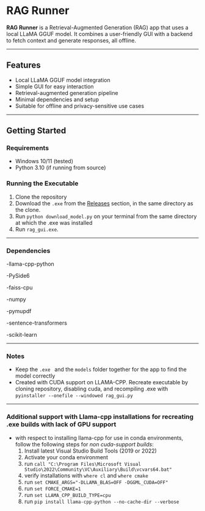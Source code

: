 # RAG Runner

**RAG Runner** is a Retrieval-Augmented Generation (RAG) app that uses a local LLaMA GGUF model. It combines a user-friendly GUI with a backend to fetch context and generate responses, all offline.

---

## Features

- Local LLaMA GGUF model integration
- Simple GUI for easy interaction
- Retrieval-augmented generation pipeline
- Minimal dependencies and setup
- Suitable for offline and privacy-sensitive use cases

---

## Getting Started

### Requirements

- Windows 10/11 (tested)
- Python 3.10 (if running from source)

### Running the Executable
1. Clone the repository
1. Download the `.exe` from the [Releases](#) section, in the same directory as the clone.
2. Run ``python download_model.py`` on your terminal from the same directory at which the .exe was installed
3. Run `rag_gui.exe`.
---
### Dependencies
-llama-cpp-python

-PySide6

-faiss-cpu 

-numpy

-pymupdf 

-sentence-transformers

-scikit-learn 

---
### Notes
- Keep the `.exe ` and the  `models` folder together for the app to find the model correctly
- Created with CUDA support on LLAMA-CPP. Recreate executable by cloning repository, disabling cuda, and recompiling .exe with `pyinstaller --onefile --windowed rag_gui.py`
---

### Additional support with Llama-cpp installations for recreating .exe builds with lack of GPU support
- with respect to installing llama-cpp for use in conda environments, follow the following steps for *non cuda-support builds*:
    1. Install latest Visual Studio Build Tools (2019 or 2022)
    2. Activate your conda environment
    3. run `call "C:\Program Files\Microsoft Visual Studio\2022\Community\VC\Auxiliary\Build\vcvars64.bat"`
    4. verify installations with `where cl` and `where cmake`
    5. run `set CMAKE_ARGS="-DLLAMA_BLAS=OFF -DGGML_CUDA=OFF"`
    6. run `set FORCE_CMAKE=1`
    7. run `set LLAMA_CPP_BUILD_TYPE=cpu`
    8. run `pip install llama-cpp-python --no-cache-dir --verbose`
